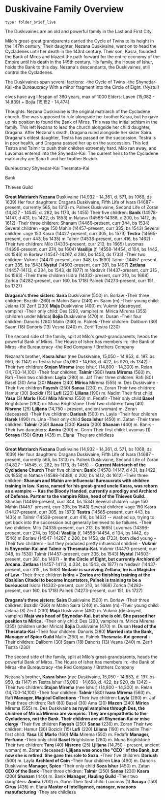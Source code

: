 # Duskivaine Family Overview
 
```ccard
type: folder_brief_live
```

The Duskivaines are an old and powerful family in the Last and First City.

Milo's great-great grandparents carried the Cycle of Twins to its height in the 147th century. Their daughter, Nezana Duskivaine, went on to head the Cycladenes until her death in the 143rd century. Their son, Kasra, founded the Bank of Miros and blazed the path forward for the entire economy of the Empire until his death in the 145th century. His family, the House of Ishur, holds the Bank to this day. Nezana's descendants, the Duskivaines, still control the Cycladenes.

The Duskivaines span several factions:
-the Cycle of Twins
-the Shynedar-Kai
-the Bureaucracy
With a minor fragment into the Circle of Eight. (Nystul)

elves have avg lifespan of 360 years, max of 1000
Elders:
Laven (15,082 - 14,839) + Bojia (15,152 - 14,474)

Thoughts:
Nezana Duskivaine is the original matriarch of the Cycladene church. She was supposed to rule alongside her brother Kasra, but he gave up his position to found the Bank of Miros. This was the initial schism in the family. This left Nezana to lead the church alongside her child daughter, Dragana. After Nezana's death, Dragana ruled alongside her sister Saira. Dragana's eldest daughter, Testra has passed on the succession. Testra is in poor health, and Dragana passed her up on the succession. This led Testra and Talmir to push their children extremely hard. Milo ran away, and Luvomas entered into the Shynedar-Kai. The current heirs to the Cycladene matriarchy are Saira II and her brother Bozidir.



Bureaucracy
Shynedar-Kai
Thesmata-Kai

Bank

Thieves Guild

**Great Matriarch**
**Nezana** Duskivaine (14,932 - 14,361, d. 571, bs 1068, ds 1639)
	Her four daughters:
	Dragana Duskivaine, Fifth Life of Ivara (14687 - present, currently 565, bs 1313) m. Palnek Duskivaine, Second Life of Zoran (14,827 - 14545, d. 282, bs 1173, ds 1455)
		Their five children:
		**Banik** (14578-14147, d 431, bs 1422, ds 1853) m Natasa (14588-14388, d 200, bs 1412, ds 1612)
			-Their three children:
			Shanam (14466-present, curr 344, bs 1534)
				Several children ~age 150
			Mahin (14457-present, curr 335, bs 1543)
				Several children ~age 150
			Kasra (14427-present, curr 305, bs 1573)
		**Testra** (14565-present, curr 443, bs 1435) m Talmir (14538-present, curr 416, bs 1462)
			-Their two children:
			Milo (14335-present, curr 213, bs 1665)
			Luvomas (14396-present, curr 274, bs 1604)
		**Vasilije** (f, 14558-14454, d 104, bs 1442, ds 1546) m Borlaw (14547-14267, d 280, bs 1453, ds 1733)
			-Their two children:
			Vukmir (14470-present, curr 348, bs 1530)
			Talmir (14457-present, curr 335, bs 1543)
		**Nystul** (14503-present, curr 381, bs 1497)
		**Zetlana** (14457-14113, d 334, bs 1543, ds 1877) m Nedavir (14437-present, curr 315 , bs 1563)
			-Their three children
			Isidra (14332-present, curr 210, bs 1668)
			Zorica (14282-present, curr 160, bs 1718)
			Palnek (14273-present, curr 151, bs 1727)
	
 **Dragana's three sisters**:
	**Saira** Duskivaine (500) m. Borlaw
		-Their three children:
		Bozidir (260) m Mahin
		Saira (240) m. Saam (m)
			-Their young child:
			Jelana (3)
		Zerif (230)
	**Maja** Duskivaine (490) m.  Vukmir (destroyed, vampire)
		-Their only child:
		Des (290, vampire) m. Mirica Mirema (355) (children under Mirica)
	**Bojia**  Duskivaine (470) m. Dusan
		-Their four children:
		Danoris (280)
		Malin (260) m. Palnek
			-Their children:
			Daliborn (30)
			Saam (18)
			Danoris (13)
		Vesna (240) m. Zerif
		Testra (230)

The second side of the family, split at Milo's great-grandparents, heads the powerful Bank of Miros.
The House of Isher has members in:
-the Bank of Miros
-the Bureaucracy
-the Red Company / Brothers Company

Nezana's brother,
**Kasra Ishur** (nee Duskivaine, 15,050 - 14,853, d. 197. bs 950, ds 1147) m Testra Ishur (15,080 - 14,658, d. 422, bs 920, ds 1342)
	-Their two children:
	**Stojan Mirema** (nee Ishur) (14,800 - 14,300) m. Relan (14,700-14,100)
		-Their four children:
		**Talmir** (580)
		**Ivara Mirema** (560) m. Rafi
			-Their two children:
			**Layla** (280) m. Jaf
				Their three children:
				Rafi (80)
				Basel (30)
				Ama (20)
			**Mazen** (240)
		**Mirica** Mirema (555) m. Des Duskivaine
			-Their five children
			**Fayesh** (250)
			**Sanaa** (230) m. Zoran
				Their two children:
				Hamur (30)
				Bozidir (15)
			**Lufi** (220)
			**Liliana** (190) m. Nadim
				Their first child:
				**Yasa** (3)
			**Marlo** (160)
		**Mila** Mirema (550) m. Fedafir
			-Their only child
			**Basel** Brightstone (280) m. Muna Brightstone
				Their two children:
				**Tarq** (40)
				**Nisrene** (25)
	**Ljiljana** (14,750 - present, ancient woman) m. Zoran (deceased)
		-Their five children:
		**Dariush** (500) m. Layla
			-Their four children
		**Harek** (490) m. Lina
			-Their only child
		**Soza Ishur** (450) m. Zatan
			-Their three children:
			**Talmir** (250)
			**Sanaa** (230)
			**Kasra** (200)
		**Shanam** (440) m. Banik
			-Their two daughters:
			**Amira** (200) m. Gorm
				Their first child:
				Luvomas (1)
			**Soraya** (150)
		**Cirus** (435) m. Elana
			-They are childless








----


**Great Matriarch**
**Nezana** Duskivaine (14,932 - 14,361, d. 571, bs 1068, ds 1639)
	Her four daughters:
	Dragana Duskivaine, Fifth Life of Ivara (14687 - present, currently 565, bs 1313) m. Palnek Duskivaine, Second Life of Zoran (14,827 - 14545, d. 282, bs 1173, ds 1455) -- **Current Matriarch of the Cycladene Church**
		Their five children:
		**Banik** (14578-14147, d 431, bs 1422, ds 1853) m Natasa (14588-14388, d 200, bs 1412, ds 1612)
			-Their three children: **Shanam and Mahin are influencial Bureaucrats with children training in law. Kasra, named for his great-grand uncle Kasra, was reborn as a vampire -- Kas the Bloody Handed, currently a prodigy and Archlord of Defense. Partner to the vampire Rilan, head of the Thieves Guild.**
			Shanam (14466-present, curr 344, bs 1534)
				Several children ~age 150
			Mahin (14457-present, curr 335, bs 1543)
				Several children ~age 150
			Kasra (14427-present, curr 305, bs 1573)
		**Testra** (14565-present, curr 443, bs 1435) m Talmir (14538-present, curr 416, bs 1462) -- washed up, trying to get back into the succession but generally believed to be failures.
			-Their two children:
			Milo (14335-present, curr 213, bs 1665)
			Luvomas (14396-present, curr 274, bs 1604)
		**Vasilije** (f, 14558-14454, d 104, bs 1442, ds 1546) m Borlaw (14547-14267, d 280, bs 1453, ds 1733), both died young
			-Their two children: - but they produced pretty influencial children - **Vukmir is Shynedar-Kai and Talmir is Thesmata-Kai.**
			Vukmir (14470-present, curr 348, bs 1530)
			Talmir (14457-present, curr 335, bs 1543)
		**Nystul** (14503-present, curr 381, bs 1497) - **In the Circle of Eight, but currently Archlord of Arcana.**
		**Zetlana** (14457-14113, d 334, bs 1543, ds 1877) m Nedavir (14437-present, curr 315 , bs 1563) **Nedavir is surviving Zetlana, he is a Magister of Law**
			-Their three children **Isidra + Zorica are finishing training at the Obsidian Citadel to become Incantators, Palnek is training to be a bureaucrat**
			Isidra (14332-present, curr 210, bs 1668)
			Zorica (14282-present, curr 160, bs 1718)
			Palnek (14273-present, curr 151, bs 1727)
	
 **Dragana's three sisters**:
	**Saira** Duskivaine (500) m. Borlaw
		-Their three children:
		Bozidir (260) m Mahin
		Saira (240) m. Saam (m)
			-Their young child:
			Jelana (3)
		Zerif (230)
	**Maja** Duskivaine (490) m.  Vukmir (destroyed, vampire) **Maja was head of Shynedar-Kai, but she is old. She passed her position to Mirica.**
		-Their only child:
		Des (290, vampire) m. Mirica Mirema (355) (children under Mirica)
	**Bojia**  Duskivaine (470) m. Dusan **Head of the Thesmata-Kai**
		-Their four children:
		Danoris (280) **Married into the Bank, Manager of Spice Guild**
		Malin (260) m. Palnek **Thesmata-Kai general**
			-Their children:
			Daliborn (30)
			Saam (18)
			Danoris (13)
		Vesna (240) m. Zerif
		Testra (230)

The second side of the family, split at Milo's great-grandparents, heads the powerful Bank of Miros.
The House of Isher has members in:
-the Bank of Miros
-the Bureaucracy
-the Red Company / Brothers Company

Nezana's brother,
**Kasra Ishur** (nee Duskivaine, 15,050 - 14,853, d. 197. bs 950, ds 1147) m Testra Ishur (15,080 - 14,658, d. 422, bs 920, ds 1342)
	-Their two children:
	**Stojan Mirema** (nee Ishur) (14,800 - 14,300) m. Relan (14,700-14,100)
		-Their four children:
		**Talmir** (580)
		**Ivara Mirema** (560) m. Rafi **Manager, Magical Collections**
			-Their two children:
			**Layla** (280) m. Jaf
				Their three children:
				Rafi (80)
				Basel (30)
				Ama (20)
			**Mazen** (240)
		**Mirica** Mirema (555) m. Des Duskivaine **as royal vampires through Des, the children of Mirica Mirema are vampiric. They are sympathetic to the Cycladenes, not the Bank. Their children are all Shynedar-Kai or misc clergy**
			-Their five children
			**Fayesh** (250)
			**Sanaa** (230) m. Zoran
				Their two children:
				Hamur (30)
				Bozidir (15)
			**Lufi** (220)
			**Liliana** (190) m. Nadim
				Their first child:
				**Yasa** (3)
			**Marlo** (160)
		**Mila** Mirema (550) m. Fedafir **Manager, Perfume**
			-Their only child
			**Basel** Brightstone (280) m. Muna Brightstone
				Their two children:
				**Tarq** (40)
				**Nisrene** (25)
	**Ljiljana** (14,750 - present, ancient woman) m. Zoran (deceased) **Ljiljana was once the "CEO" of the Bank, but now she is retired. She gave this role to Soza**.
		-Their five children:
		**Dariush** (500) m. Layla **Archlord of Coin**
			-Their four children
		**Lina** (490) m. Danoris Duskivaine **Manager, Spice**
			-Their only child
		**Soza Ishur** (450) m. Zatan **CEO of the Bank**
			-Their three children:
			**Talmir** (250)
			**Sanaa** (230)
			**Kasra** (200)
		**Shanam** (440) m. Banik **Manager, Hauling Guild**
			-Their two daughters:
			**Amira** (200) m. Gorm
				Their first child:
				Luvomas (1)
			**Soraya** (150)
		**Cirus** (435) m. Elana **Master of Intelligence, manager, weapons manufacturing**
			-They are childless